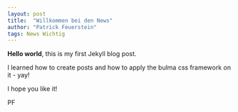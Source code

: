 ```yaml
---
layout: post
title:  "Willkommen bei den News"
author: "Patrick Feuerstein"
tags: News Wichtig
---
```


**Hello world**, this is my first Jekyll blog post.

I learned how to create posts and how to apply the bulma css framework on it - yay!


I hope you like it!

PF
